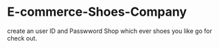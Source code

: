 # E-commerce-Shoes-Company

create an user ID and Passwword 
Shop which ever shoes you like
go for check out. 

